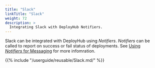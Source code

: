 ```yaml
---
title: "Slack"
linkTitle: "Slack"
weight: 72
description: >
  Integrating Slack with DeployHub Notifiers.
---
```


Slack can be integrated with DeployHub using _Notifiers_. _Notifiers_ can be called to report on success or fail status of deployments.  See [Using _Notifiers_ for Messaging](/userguide/customizations/2-define-notifiers/) for more infomration.  

{{% include "/userguide/reusable/Slack.md/" %}}


